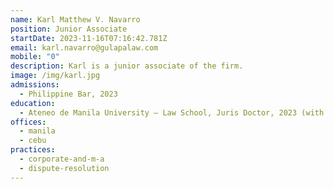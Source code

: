 ```yaml
---
name: Karl Matthew V. Navarro
position: Junior Associate
startDate: 2023-11-16T07:16:42.781Z
email: karl.navarro@gulapalaw.com
mobile: "0"
description: Karl is a junior associate of the firm.
image: /img/karl.jpg
admissions:
  - Philippine Bar, 2023
education:
  - Ateneo de Manila University – Law School, Juris Doctor, 2023 (with Honors)
offices:
  - manila
  - cebu
practices:
  - corporate-and-m-a
  - dispute-resolution
---
```


